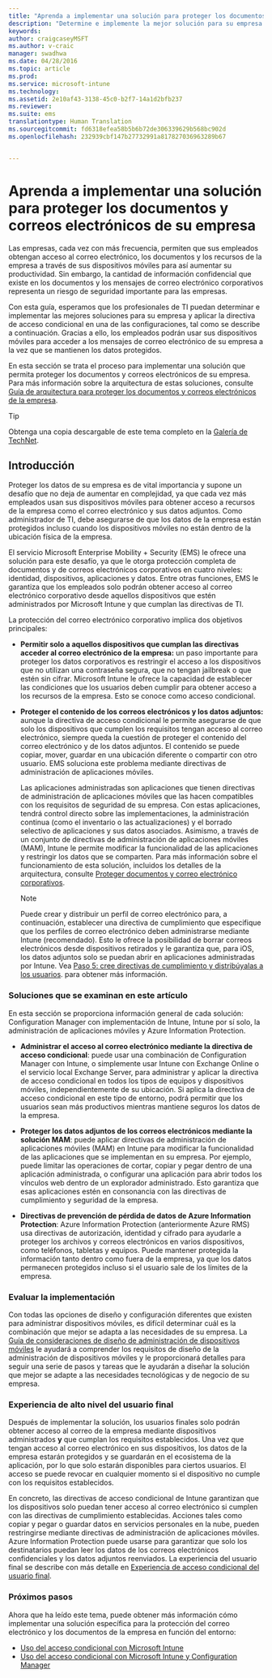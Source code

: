 ```yaml
---
title: "Aprenda a implementar una solución para proteger los documentos y correos electrónicos de su empresa"
description: "Determine e implemente la mejor solución para su empresa para exigir el acceso condicional."
keywords: 
author: craigcaseyMSFT
ms.author: v-craic
manager: swadhwa
ms.date: 04/28/2016
ms.topic: article
ms.prod: 
ms.service: microsoft-intune
ms.technology: 
ms.assetid: 2e10af43-3138-45c0-b2f7-14a1d2bfb237
ms.reviewer: 
ms.suite: ems
translationtype: Human Translation
ms.sourcegitcommit: fd6318efea58b5b6b72de306339629b568bc902d
ms.openlocfilehash: 232939cbf147b27732991a817827036963289b67


---
```


# Aprenda a implementar una solución para proteger los documentos y correos electrónicos de su empresa
Las empresas, cada vez con más frecuencia, permiten que sus empleados obtengan acceso al correo electrónico, los documentos y los recursos de la empresa a través de sus dispositivos móviles para así aumentar su productividad. Sin embargo, la cantidad de información confidencial que existe en los documentos y los mensajes de correo electrónico corporativos representa un riesgo de seguridad importante para las empresas.

Con esta guía, esperamos que los profesionales de TI puedan determinar e implementar las mejores soluciones para su empresa y aplicar la directiva de acceso condicional en una de las configuraciones, tal como se describe a continuación. Gracias a ello, los empleados podrán usar sus dispositivos móviles para acceder a los mensajes de correo electrónico de su empresa a la vez que se mantienen los datos protegidos.

En esta sección se trata el proceso para implementar una solución que permita proteger los documentos y correos electrónicos de su empresa. Para más información sobre la arquitectura de estas soluciones, consulte [Guía de arquitectura para proteger los documentos y correos electrónicos de la empresa](architecture-guidance-for-protecting-company-email-and-documents.md).

> [!TIP]
> Obtenga una copia descargable de este tema completo en la [Galería de TechNet](https://gallery.technet.microsoft.com/Deploying-Enterprise-16499404).

## Introducción
Proteger los datos de su empresa es de vital importancia y supone un desafío que no deja de aumentar en complejidad, ya que cada vez más empleados usan sus dispositivos móviles para obtener acceso a recursos de la empresa como el correo electrónico y sus datos adjuntos. Como administrador de TI, debe asegurarse de que los datos de la empresa están protegidos incluso cuando los dispositivos móviles no están dentro de la ubicación física de la empresa.

El servicio Microsoft Enterprise Mobility + Security (EMS) le ofrece una solución para este desafío, ya que le otorga protección completa de documentos y de correos electrónicos corporativos en cuatro niveles: identidad, dispositivos, aplicaciones y datos. Entre otras funciones, EMS le garantiza que los empleados solo podrán obtener acceso al correo electrónico corporativo desde aquellos dispositivos que estén administrados por Microsoft Intune y que cumplan las directivas de TI.

La protección del correo electrónico corporativo implica dos objetivos principales:

-   **Permitir solo a aquellos dispositivos que cumplan las directivas acceder al correo electrónico de la empresa:** un paso importante para proteger los datos corporativos es restringir el acceso a los dispositivos que no utilizan una contraseña segura, que no tengan jailbreak o que estén sin cifrar.  Microsoft Intune le ofrece la capacidad de establecer las condiciones que los usuarios deben cumplir para obtener acceso a los recursos de la empresa. Esto se conoce como acceso condicional.

-   **Proteger el contenido de los correos electrónicos y los datos adjuntos:** aunque la directiva de acceso condicional le permite asegurarse de que solo los dispositivos que cumplen los requisitos tengan acceso al correo electrónico, siempre queda la cuestión de proteger el contenido del correo electrónico y de los datos adjuntos.  El contenido se puede copiar, mover, guardar en una ubicación diferente o compartir con otro usuario.  EMS soluciona este problema mediante directivas de administración de aplicaciones móviles.

    Las aplicaciones administradas son aplicaciones que tienen directivas de administración de aplicaciones móviles que las hacen compatibles con los requisitos de seguridad de su empresa. Con estas aplicaciones, tendrá control directo sobre las implementaciones, la administración continua (como el inventario o las actualizaciones) y el borrado selectivo de aplicaciones y sus datos asociados. Asimismo, a través de un conjunto de directivas de administración de aplicaciones móviles (MAM), Intune le permite modificar la funcionalidad de las aplicaciones y restringir los datos que se comparten. Para más información sobre el funcionamiento de esta solución, incluidos los detalles de la arquitectura, consulte [Proteger documentos y correo electrónico corporativos](architecture-guidance-for-protecting-company-email-and-documents.md).

    > [!NOTE]
    > Puede crear y distribuir un perfil de correo electrónico para, a continuación, establecer una directiva de cumplimiento que especifique que los perfiles de correo electrónico deben administrarse mediante Intune (recomendado). Esto le ofrece la posibilidad de borrar correos electrónicos desde dispositivos retirados y le garantiza que, para iOS, los datos adjuntos solo se puedan abrir en aplicaciones administradas por Intune. Vea [Paso 5: cree directivas de cumplimiento y distribúyalas a los usuarios](conditional-access-intune-configmgr-exchange.md). para obtener más información.

### Soluciones que se examinan en este artículo
En esta sección se proporciona información general de cada solución: Configuration Manager con implementación de Intune, Intune por sí solo, la administración de aplicaciones móviles y Azure Information Protection.

-   **Administrar el acceso al correo electrónico mediante la directiva de acceso condicional**: puede usar una combinación de Configuration Manager con Intune, o simplemente usar Intune con Exchange Online o el servicio local Exchange Server, para administrar y aplicar la directiva de acceso condicional en todos los tipos de equipos y dispositivos móviles, independientemente de su ubicación. Si aplica la directiva de acceso condicional en este tipo de entorno, podrá permitir que los usuarios sean más productivos mientras mantiene seguros los datos de la empresa.

-   **Proteger los datos adjuntos de los correos electrónicos mediante la solución MAM**: puede aplicar directivas de administración de aplicaciones móviles (MAM) en Intune para modificar la funcionalidad de las aplicaciones que se implementan en su empresa. Por ejemplo, puede limitar las operaciones de cortar, copiar y pegar dentro de una aplicación administrada, o configurar una aplicación para abrir todos los vínculos web dentro de un explorador administrado. Esto garantiza que esas aplicaciones estén en consonancia con las directivas de cumplimiento y seguridad de la empresa.

-   **Directivas de prevención de pérdida de datos de Azure Information Protection**: Azure Information Protection (anteriormente Azure RMS) usa directivas de autorización, identidad y cifrado para ayudarle a proteger los archivos y correos electrónicos en varios dispositivos, como teléfonos, tabletas y equipos. Puede mantener protegida la información tanto dentro como fuera de la empresa, ya que los datos permanecen protegidos incluso si el usuario sale de los límites de la empresa.

### Evaluar la implementación
Con todas las opciones de diseño y configuración diferentes que existen para administrar dispositivos móviles, es difícil determinar cuál es la combinación que mejor se adapta a las necesidades de su empresa. La [Guía de consideraciones de diseño de administración de dispositivos móviles](mdm-design-considerations-guide.md) le ayudará a comprender los requisitos de diseño de la administración de dispositivos móviles y le proporcionará detalles para seguir una serie de pasos y tareas que le ayudarán a diseñar la solución que mejor se adapte a las necesidades tecnológicas y de negocio de su empresa.

### Experiencia de alto nivel del usuario final
Después de implementar la solución, los usuarios finales solo podrán obtener acceso al correo de la empresa mediante dispositivos administrados **y** que cumplan los requisitos establecidos. Una vez que tengan acceso al correo electrónico en sus dispositivos, los datos de la empresa estarán protegidos y se guardarán en el ecosistema de la aplicación, por lo que solo estarán disponibles para ciertos usuarios. El acceso se puede revocar en cualquier momento si el dispositivo no cumple con los requisitos establecidos.

En concreto, las directivas de acceso condicional de Intune garantizan que los dispositivos solo puedan tener acceso al correo electrónico si cumplen con las directivas de cumplimiento establecidas. Acciones tales como copiar y pegar o guardar datos en servicios personales en la nube, pueden restringirse mediante directivas de administración de aplicaciones móviles. Azure Information Protection puede usarse para garantizar que solo los destinatarios puedan leer los datos de los correos electrónicos confidenciales y los datos adjuntos reenviados. La experiencia del usuario final se describe con más detalle en [Experiencia de acceso condicional del usuario final](end-user-experience-conditional-access.md).

### Próximos pasos
Ahora que ha leído este tema, puede obtener más información cómo implementar una solución específica para la protección del correo electrónico y los documentos de la empresa en función del entorno:

- [Uso del acceso condicional con Microsoft Intune](conditional-access-intune.md)
- [Uso del acceso condicional con Microsoft Intune y Configuration Manager](conditional-access-intune-configmgr.md)



<!--HONumber=Nov16_HO2-->


